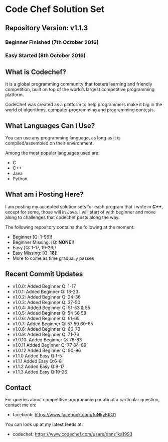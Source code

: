# Code Chef Solution Set

## Repository Version: v1.1.3
### Beginner Finished (7th October 2016)
### Easy Started (8th October 2016)

## What is Codechef? 

It is a global programming community that fosters learning and friendly competition, built on top of the world’s largest competitive programming platform.

CodeChef was created as a platform to help programmers make it big in the world of algorithms, computer programming and programming contests.

## What Languages Can i Use?

You can use any programming language, as long as it is compiled/assembled on their environment. 

Among the most popular languages used are:

- C
- C++
- Java
- Python

## What am i Posting Here?

I am posting my accepted solution sets for each program that i write in ***C++***, except for some, those will in Java. I will start of with beginner and move along to challenges that codechef posts along the way.

The following repository contains the following at the moment: 

- Beginner [Q: 1-96]! 
- Beginner Missing: [Q: **NONE**]! 
- Easy [Q: 1-17, 19-26]!
- Easy Missing: [Q: **18**]!
- More to come as time gradually passes

## Recent Commit Updates

- v1.0.0: Added Beginner Q: 1-17
- v1.0.1: Added Beginner Q: 18-23
- v1.0.2: Added Beginner Q: 24-36
- v1.0.3: Added Beginner Q: 37-50
- v1.0.4: Added Beginner Q: 51-53 & 55
- v1.0.5: Added Beginner Q: 54 56 58
- v1.0.6: Added Beginner Q: 61-65
- v1.0.7: Added Beginner Q: 57 59 60-65
- v1.0.8: Added Beginner Q: 66-70
- v1.0.9: Added Beginner Q: 71-76
- v1.0.10: Added Beginner Q: 78-83
- v1.0.11 Added Beginner Q: 77 84-89
- v1.0.12 Added Beginner Q: 90-96
- v1.1.0 Added Easy Q:1-5
- v1.1.1 Added Easy Q:6-8
- v1.1.2 Added Easy Q:9-17
- v1.1.3 Added Easy Q:19-26

## Contact

For queries about competitive programming or about a particular question, contact me on:

- facebook: https://www.facebook.com/fuNkyBRO1

You can look up at my latest feeds at:

- codechef: https://www.codechef.com/users/danz1ka1993
